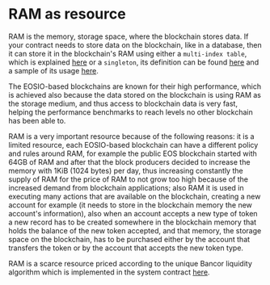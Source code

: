 # RAM as resource

RAM is the memory, storage space, where the blockchain stores data. If your contract needs to store data on the blockchain, like in a database, then it can store it in the blockchain's RAM using either a `multi-index table`, which is explained [here](https://developers.eos.io/eosio-home/docs/data-persistence) or a `singleton`, its definition can be found [here](https://github.com/EOSIO/eosio.cdt/blob/master/libraries/eosiolib/singleton.hpp) and a sample of its usage [here](https://github.com/EOSIO/eosio.contracts/blob/master/contracts/eosio.system/include/eosio.system/eosio.system.hpp).

The EOSIO-based blockchains are known for their high performance, which is achieved also because the data stored on the blockchain is using RAM as the storage medium, and thus access to blockchain data is very fast, helping the performance benchmarks to reach levels no other blockchain has been able to.

RAM is a very important resource because of the following reasons: it is a limited resource, each EOSIO-based blockchain can have a different policy and rules around RAM, for example the public EOS blockchain started with 64GB of RAM and after that the block producers decided to increase the memory with 1KiB (1024 bytes) per day, thus increasing constantly the supply of RAM for the price of RAM to not grow too high because of the increased demand from blockchain applications; also RAM it is used in executing many actions that are available on the blockchain, creating a new account for example (it needs to store in the blockchain memory the new account's information), also when an account accepts a new type of token a new record has to be created somewhere in the blockchain memory that holds the balance of the new token accepted, and that memory, the storage space on the blockchain, has to be purchased either by the account that transfers the token or by the account that accepts the new token type.

RAM is a scarce resource priced according to the unique Bancor liquidity algorithm which is implemented in the system contract [here](https://github.com/EOSIO/eos/blob/905e7c85714aee4286fa180ce946f15ceb4ce73c/contracts/eosio.system/exchange_state.hpp).